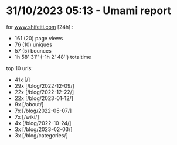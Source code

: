 # 31/10/2023 05:13 - Umami report
for www.shifeiti.com [24h] :

 - 161 (20) page views
 - 76 (10) uniques
 - 57 (5) bounces
 - 1h 58' 31'' (-1h 2' 48'') totaltime


top 10 urls:
 - 41x [/]
 - 29x [/blog/2022-12-09/]
 - 22x [/blog/2022-12-22/]
 - 22x [/blog/2023-01-12/]
 - 9x [/about/]
 - 7x [/blog/2022-05-07/]
 - 7x [/wiki/]
 - 4x [/blog/2022-10-24/]
 - 3x [/blog/2023-02-03/]
 - 3x [/blog/categories/]


